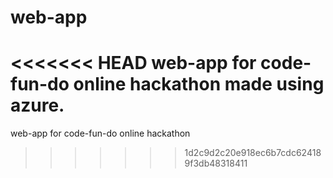 # web-app
<<<<<<< HEAD
web-app for code-fun-do online hackathon made using azure.
=======
web-app for code-fun-do online hackathon
>>>>>>> 1d2c9d2c20e918ec6b7cdc624189f3db48318411
